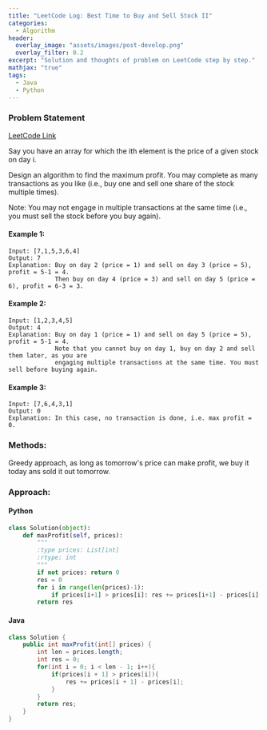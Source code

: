 ```yaml
---
title: "LeetCode Log: Best Time to Buy and Sell Stock II"
categories:
  - Algorithm
header:
  overlay_image: "assets/images/post-develop.png"
  overlay_filter: 0.2
excerpt: "Solution and thoughts of problem on LeetCode step by step."
mathjax: "true"
tags:
  - Java
  - Python
---
```


### Problem Statement

[LeetCode Link](https://leetcode.com/problems/best-time-to-buy-and-sell-stock-ii/)

Say you have an array for which the ith element is the price of a given stock on day i.

Design an algorithm to find the maximum profit. You may complete as many transactions as you like (i.e., buy one and sell one share of the stock multiple times).

Note: You may not engage in multiple transactions at the same time (i.e., you must sell the stock before you buy again).

#### Example 1:

```
Input: [7,1,5,3,6,4]
Output: 7
Explanation: Buy on day 2 (price = 1) and sell on day 3 (price = 5), profit = 5-1 = 4.
             Then buy on day 4 (price = 3) and sell on day 5 (price = 6), profit = 6-3 = 3.
```

#### Example 2:

```
Input: [1,2,3,4,5]
Output: 4
Explanation: Buy on day 1 (price = 1) and sell on day 5 (price = 5), profit = 5-1 = 4.
             Note that you cannot buy on day 1, buy on day 2 and sell them later, as you are
             engaging multiple transactions at the same time. You must sell before buying again.
```

#### Example 3:

```
Input: [7,6,4,3,1]
Output: 0
Explanation: In this case, no transaction is done, i.e. max profit = 0.
```

### Methods:

Greedy approach, as long as tomorrow's price can make profit, we buy it today ans sold it out tomorrow.

### Approach:

#### Python

```python
class Solution(object):
    def maxProfit(self, prices):
        """
        :type prices: List[int]
        :rtype: int
        """
        if not prices: return 0
        res = 0
        for i in range(len(prices)-1):
            if prices[i+1] > prices[i]: res += prices[i+1] - prices[i]
        return res
```

#### Java

```java
class Solution {
    public int maxProfit(int[] prices) {
        int len = prices.length;
        int res = 0;
        for(int i = 0; i < len - 1; i++){
            if(prices[i + 1] > prices[i]){
                res += prices[i + 1] - prices[i];
            }
        }
        return res;
    }
}
```
